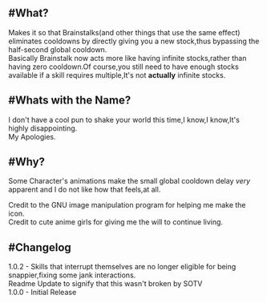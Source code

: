 #What?
---
Makes it so that Brainstalks(and other things that use the same effect) eliminates cooldowns by directly giving you a new stock,thus bypassing the half-second global cooldown.\
Basically Brainstalk now acts more like having infinite stocks,rather than having zero cooldown.Of course,you still need to have enough stocks available if a skill requires multiple,It's not __actually__ infinite stocks.

#Whats with the Name?
---
I don't have a cool pun to shake your world this time,I know,I know,It's highly disappointing.\
My Apologies.

#Why?
---
Some Character's animations make the small global cooldown delay _very_ apparent and I do not like how that feels,at all.


Credit to the GNU image manipulation program for helping me make the icon.\
Credit to cute anime girls for giving me the will to continue living.

#Changelog
---
1.0.2 - Skills that interrupt themselves are no longer eligible for being snappier,fixing some jank interactions.\
Readme Update to signify that this wasn't broken by SOTV\
1.0.0 - Initial Release
